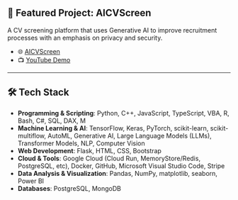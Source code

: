 
## 🌟 Featured Project: AICVScreen
A CV screening platform that uses Generative AI to improve recruitment processes with an emphasis on privacy and security.
- 🌐 [AICVScreen](https://aicvscreen.com)  
- 📺 [YouTube Demo](https://www.youtube.com/watch?v=hkXANN6JXQM&t=7s)  

---

## 🛠️ Tech Stack

- **Programming & Scripting**: Python, C++, JavaScript, TypeScript, VBA, R, Bash, C#, SQL, DAX, M  
- **Machine Learning & AI**: TensorFlow, Keras, PyTorch, scikit-learn, scikit-multiflow, AutoML, Generative AI, Large Language Models (LLMs), Transformer Models, NLP, Computer Vision  
- **Web Development**: Flask, HTML, CSS, Bootstrap  
- **Cloud & Tools**: Google Cloud (Cloud Run, MemoryStore/Redis, PostgreSQL, etc), Docker, GitHub, Microsoft Visual Studio Code, Stripe  
- **Data Analysis & Visualization**: Pandas, NumPy, matplotlib, seaborn, Power BI  
- **Databases**: PostgreSQL, MongoDB  
